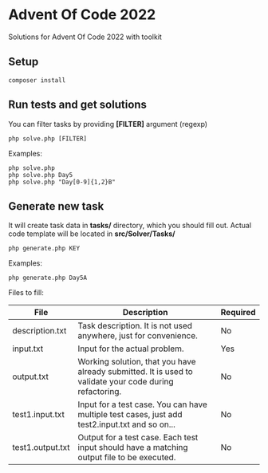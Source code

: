 # Advent Of Code 2022
Solutions for Advent Of Code 2022 with toolkit

## Setup
```shell
composer install
```

## Run tests and get solutions
You can filter tasks by providing **[FILTER]** argument (regexp)
```shell
php solve.php [FILTER]
```

Examples:
```shell
php solve.php
php solve.php Day5
php solve.php "Day[0-9]{1,2}B"
```

## Generate new task
It will create task data in **tasks/** directory, which you should fill out. Actual code template will be located in **src/Solver/Tasks/**


```shell
php generate.php KEY
```

Examples:
```shell
php generate.php Day5A
```

Files to fill:

| File             | Description                                                                                             | Required |
|------------------|---------------------------------------------------------------------------------------------------------|----------|
| description.txt  | Task description. It is not used anywhere, just for convenience.                                        | No       |
| input.txt        | Input for the actual problem.                                                                           | Yes      |
| output.txt       | Working solution, that you have already submitted. It is used to validate your code during refactoring. | No       |
| test1.input.txt  | Input for a test case. You can have multiple test cases, just add test2.input.txt and so on...          | No       |
| test1.output.txt | Output for a test case. Each test input should have a matching output file to be executed.              | No       |
